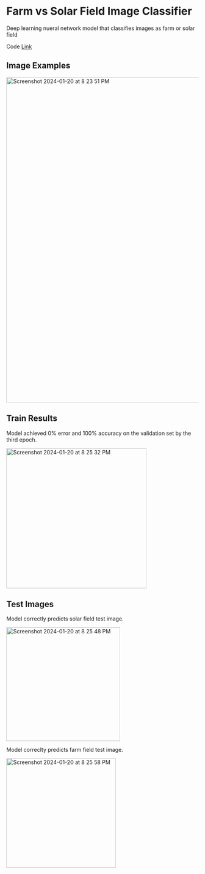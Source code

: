 # Farm vs Solar Field Image Classifier
Deep learning nueral network model that classifies images as farm or solar field

Code [Link](https://github.com/kellyshreeve/farm_vs_solar_img_classifier/blob/main/Farm_vs_Solar_Field_Image_Classifier.ipynb)

## Image Examples

<img width="852" alt="Screenshot 2024-01-20 at 8 23 51 PM" src="https://github.com/kellyshreeve/farm_vs_solar_img_classifier/assets/109543606/c5560880-9530-4e02-99f4-ad15d7d3b399">

## Train Results

Model achieved 0% error and 100% accuracy on the validation set by the third epoch. 

<img width="367" alt="Screenshot 2024-01-20 at 8 25 32 PM" src="https://github.com/kellyshreeve/farm_vs_solar_img_classifier/assets/109543606/a5d02675-d111-4983-8c73-9641fe606464">

## Test Images

Model correctly predicts solar field test image.

<img width="298" alt="Screenshot 2024-01-20 at 8 25 48 PM" src="https://github.com/kellyshreeve/farm_vs_solar_img_classifier/assets/109543606/b26a5da9-a2eb-4650-b4fa-0895d12e9412">


Model correclty predicts farm field test image.

<img width="287" alt="Screenshot 2024-01-20 at 8 25 58 PM" src="https://github.com/kellyshreeve/farm_vs_solar_img_classifier/assets/109543606/f02e6699-ea4a-41a7-b243-d45dde6724f6">


